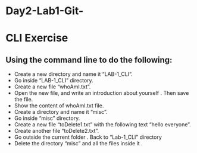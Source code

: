 # Day2-Lab1-Git-
# CLI Exercise

## Using the command line to do the following:
- Create a new directory and name it “LAB-1_CLI”.
- Go inside “LAB-1_CLI” directory.
- Create a new file “whoAmI.txt”.
- Open the new file, and write an introduction about yourself . Then save the file.
- Show the content of whoAmI.txt file.
- Create a directory and name it “misc”.
- Go inside “misc” directory.
- Create a new file “toDelete1.txt” with the following text “hello everyone”.
- Create another file “toDelete2.txt”.
- Go outside the current folder . Back to “Lab-1_CLI” directory
- Delete the directory “misc” and all the files inside it .
